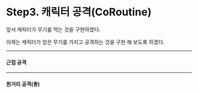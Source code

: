 # Step3. 캐릭터 공격(CoRoutine)

앞서 캐릭터가 무기를 먹는 것을 구현하였다.

이제는 캐릭터가 얻은 무기를 가지고 공격하는 것을 구현 해 보도록 하겠다.

<hr>

#### 근접 공격


<hr>

#### 원거리 공격(총)
